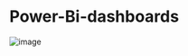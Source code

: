 # Power-Bi-dashboards

![image](https://github.com/user-attachments/assets/92873cdd-e665-4c01-ba65-336926972b4b)
